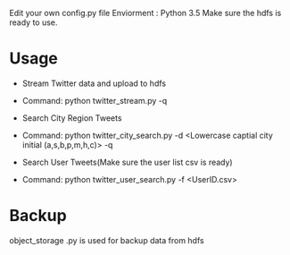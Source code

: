 
Edit your own config.py file
Enviorment : Python 3.5
Make sure the hdfs is ready to use.

# Usage
- Stream Twitter data and upload to hdfs
- Command: python twitter_stream.py -q <Optional Query>

- Search City Region Tweets
- Command: python twitter_city_search.py -d <Lowercase captial city initial (a,s,b,p,m,h,c)> -q <Optional Query>

- Search User Tweets(Make sure the user list csv is ready)
- Command: python twitter_user_search.py -f <UserID.csv>

# Backup
object_storage .py is used for backup  data from hdfs